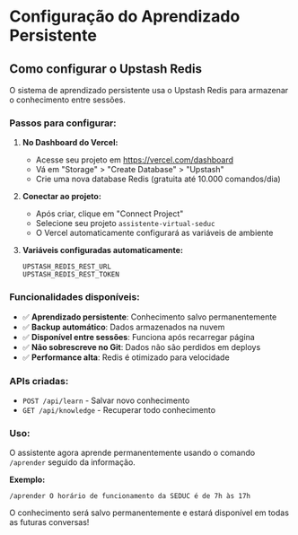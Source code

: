 # Configuração do Aprendizado Persistente

## Como configurar o Upstash Redis

O sistema de aprendizado persistente usa o Upstash Redis para armazenar o conhecimento entre sessões.

### Passos para configurar:

1. **No Dashboard do Vercel:**
   - Acesse seu projeto em https://vercel.com/dashboard
   - Vá em "Storage" > "Create Database" > "Upstash"
   - Crie uma nova database Redis (gratuita até 10.000 comandos/dia)

2. **Conectar ao projeto:**
   - Após criar, clique em "Connect Project"
   - Selecione seu projeto `assistente-virtual-seduc`
   - O Vercel automaticamente configurará as variáveis de ambiente

3. **Variáveis configuradas automaticamente:**
   ```
   UPSTASH_REDIS_REST_URL
   UPSTASH_REDIS_REST_TOKEN
   ```

### Funcionalidades disponíveis:

- ✅ **Aprendizado persistente**: Conhecimento salvo permanentemente
- ✅ **Backup automático**: Dados armazenados na nuvem
- ✅ **Disponível entre sessões**: Funciona após recarregar página
- ✅ **Não sobrescreve no Git**: Dados não são perdidos em deploys
- ✅ **Performance alta**: Redis é otimizado para velocidade

### APIs criadas:

- `POST /api/learn` - Salvar novo conhecimento
- `GET /api/knowledge` - Recuperar todo conhecimento

### Uso:

O assistente agora aprende permanentemente usando o comando `/aprender` seguido da informação.

**Exemplo:**
```
/aprender O horário de funcionamento da SEDUC é de 7h às 17h
```

O conhecimento será salvo permanentemente e estará disponível em todas as futuras conversas!
